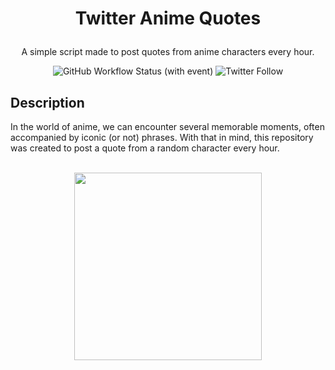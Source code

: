 
<h1 style="border-bottom: none" ><p align="center">Twitter Anime Quotes </p></h1>
<p align="center">A simple script made to post quotes from anime characters every hour.</p>
<p align="center">
<img alt="GitHub Workflow Status (with event)" src="https://img.shields.io/github/actions/workflow/status/Joao-1/AnimeQuote/lint-test.yaml">
<img alt="Twitter Follow" src="https://img.shields.io/twitter/follow/ranAnimeQuotes">
</p>

<h2 >Description</h2>
In the world of anime, we can encounter several memorable moments, often accompanied by iconic (or not) phrases. With that in mind, this repository was created to post a quote from a random character every hour.



<p align="center">
<br>
<a href="https://www.buymeacoffee.com/fukurou"><img src="https://github.com/appcraftstudio/buymeacoffee/raw/master/Images/snapshot-bmc-button.png" width="300"></a>
</p>

